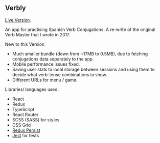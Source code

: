 ## Verbly

[Live Version](http://verbly.io).

An app for practising Spanish Verb Conjugations. A re-write of the original Verb Master that I wrote in 2017.

New to this Version:

* Much smaller bundle (down from ~17MB to 0.5MB), due to fetching conjugations data separately to the app.
* Mobile performance issues fixed.
* Saving user stats to local storage between sessions and using them to decide what verb-tense combinations to show.
* Different URLs for menu / game.

Libraries/ languages used:

* React
* Redux
* TypeScript
* React Router
* SCSS (SASS) for styles
* CSS Grid
* [Redux Persist](https://github.com/rt2zz/redux-persist)
* [Jest](https://facebook.github.io/jest/) for tests
